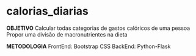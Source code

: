 # calorias_diarias

**OBJETIVO**
Calcular todas categorias de gastos calóricos de uma pessoa
Propor uma divisão de macronutrientes na dieta

**METODOLOGIA**
FrontEnd: Bootstrap CSS
BackEnd: Python-Flask
